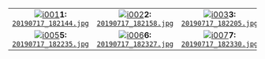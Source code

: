 | | | | |
| :-: | :-: | :-: | :-: |
[![i001]][i001r]**1:**<br>[`20190717_182144.jpg`][i001] | [![i002]][i002r]**2:**<br>[`20190717_182158.jpg`][i002] | [![i003]][i003r]**3:**<br>[`20190717_182205.jpg`][i003] | [![i004]][i004r]**4:**<br>[`20190717_182209.jpg`][i004]
<a href="../../../../../raw/master/Material/Schyren-Cup/2019/20190717_182235.jpg" target="_">![i005]</a>**5:**<br>[`20190717_182235.jpg`][i005] | [![i006]][i006r]**6:**<br>[`20190717_182327.jpg`][i006] | [![i007]][i007r]**7:**<br>[`20190717_182330.jpg`][i007] | [![i008]][i008r]**8:**<br>[`20190717_182209.jpg`][i008]


[i001]: ./20190717_182144.jpg "adsf asdf"
[i001r]: ../../../../../raw/master/Material/Schyren-Cup/2019/20190717_182144.jpg
[i002]: ./20190717_182158.jpg
[i002r]: ../../../../../raw/master/Material/Schyren-Cup/2019/20190717_182158.jpg "asdf"
[i003]: ./20190717_182205.jpg
[i003r]: ../../../../../raw/master/Material/Schyren-Cup/2019/20190717_182205.jpg
[i004]: ./20190717_182209.jpg
[i004r]: ../../../../../raw/master/Material/Schyren-Cup/2019/20190717_182209.jpg

[i005]: ./20190717_182235.jpg "adsf asdf"
[i005r]: ../../../../../raw/master/Material/Schyren-Cup/2019/20190717_182235.jpg
[i006]: ./20190717_182327.jpg
[i006r]: ../../../../../raw/master/Material/Schyren-Cup/2019/20190717_182327.jpg "asdf"
[i007]: ./20190717_182330.jpg
[i007r]: ../../../../../raw/master/Material/Schyren-Cup/2019/20190717_182330.jpg
[i008]: ./20190717_182333.jpg
[i008r]: ../../../../../raw/master/Material/Schyren-Cup/2019/20190717_182333.jpg
